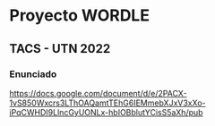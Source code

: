 # Proyecto WORDLE

## TACS - UTN 2022

### Enunciado
https://docs.google.com/document/d/e/2PACX-1vS850Wxcrs3LThOAQamtTEhG6IEMmebXJxV3xXo-iPqCWHDI9LlncGyUONLx-hbIOBblutYCisS5aXh/pub


